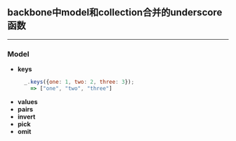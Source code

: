 ## backbone中model和collection合并的underscore函数
------------------------------------------------
### Model
* **keys**
  ```javascript
    _.keys({one: 1, two: 2, three: 3});
      => ["one", "two", "three"]
  ```
* **values**
* **pairs**
* **invert**
* **pick**
* **omit**
